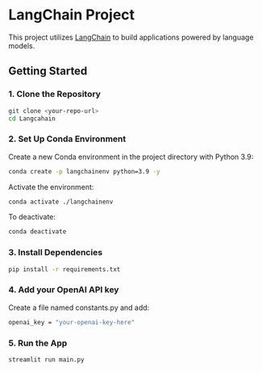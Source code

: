 # LangChain Project

This project utilizes [LangChain](https://github.com/langchain-ai/langchain) to build applications powered by language models.

## Getting Started

### 1. Clone the Repository

```bash
git clone <your-repo-url>
cd Langcahain
```


### 2. Set Up Conda Environment

Create a new Conda environment in the project directory with Python 3.9:
```bash
conda create -p langchainenv python=3.9 -y
```

Activate the environment:
```bash
conda activate ./langchainenv
```

To deactivate:
```bash
conda deactivate
```

### 3. Install Dependencies
```bash
pip install -r requirements.txt
```
### 4.	Add your OpenAI API key
Create a file named constants.py and add:
```bash
openai_key = "your-openai-key-here"
```
### 5.	Run the App
```bash
streamlit run main.py
```